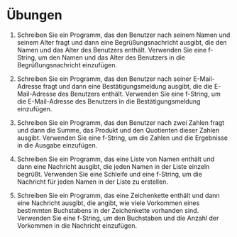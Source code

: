 # Übungen

1. Schreiben Sie ein Programm, das den Benutzer nach seinem Namen und seinem Alter fragt und dann eine Begrüßungsnachricht ausgibt, die den Namen und das Alter des Benutzers enthält. Verwenden Sie eine f-String, um den Namen und das Alter des Benutzers in die Begrüßungsnachricht einzufügen.

2. Schreiben Sie ein Programm, das den Benutzer nach seiner E-Mail-Adresse fragt und dann eine Bestätigungsmeldung ausgibt, die die E-Mail-Adresse des Benutzers enthält. Verwenden Sie eine f-String, um die E-Mail-Adresse des Benutzers in die Bestätigungsmeldung einzufügen.
   
3. Schreiben Sie ein Programm, das den Benutzer nach zwei Zahlen fragt und dann die Summe, das Produkt und den Quotienten dieser Zahlen ausgibt. Verwenden Sie eine f-String, um die Zahlen und die Ergebnisse in die Ausgabe einzufügen.
 
4. Schreiben Sie ein Programm, das eine Liste von Namen enthält und dann eine Nachricht ausgibt, die jeden Namen in der Liste einzeln begrüßt. Verwenden Sie eine Schleife und eine f-String, um die Nachricht für jeden Namen in der Liste zu erstellen.

5. Schreiben Sie ein Programm, das eine Zeichenkette enthält und dann eine Nachricht ausgibt, die angibt, wie viele Vorkommen eines bestimmten Buchstabens in der Zeichenkette vorhanden sind. Verwenden Sie eine f-String, um den Buchstaben und die Anzahl der Vorkommen in die Nachricht einzufügen.
